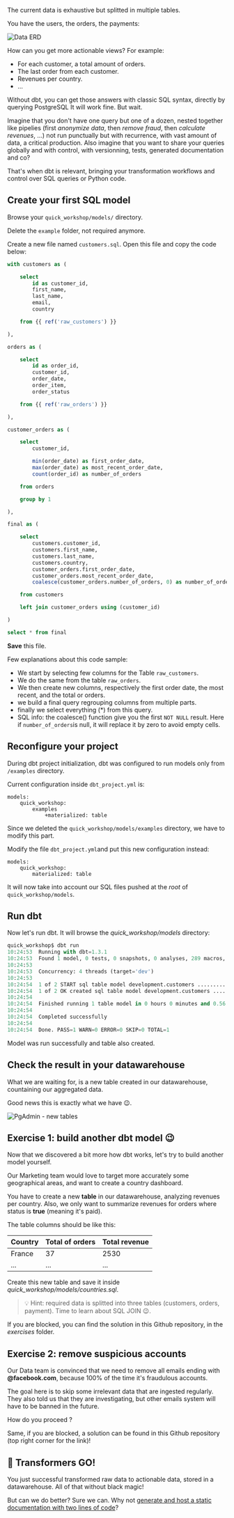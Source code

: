 The current data is exhaustive but splitted in multiple tables.

You have the users, the orders, the payments:

![Data ERD](img/fakedata.schema.png)

How can you get more actionable views? For example:

- For each customer, a total amount of orders.
- The last order from each customer.
- Revenues per country.
- ...

Without dbt, you can get those answers with classic SQL syntax, directly by querying PostgreSQL 
It will work fine. But wait.

Imagine that you don't have one query but one of a dozen, nested together like pipelies (first *anonymize data*, then *remove fraud*, then *calculate revenues*, ...) not run punctually but with recurrence, with vast amount of data, a critical production. Also imagine that you want to share your queries globally and with control, with versionning, tests, generated documentation and co? 

That's when dbt is relevant, bringing your transformation workflows and control over SQL queries or Python code.

## Create your first SQL model

Browse your `quick_workshop/models/` directory.

Delete the `example` folder, not required anymore.

Create a new file named `customers.sql`. Open this file and copy the code below:

``` sql
with customers as (

    select
        id as customer_id,
        first_name,
        last_name,
        email,
        country

    from {{ ref('raw_customers') }}

),

orders as (

    select
        id as order_id,
        customer_id,
        order_date,
        order_item,
        order_status

    from {{ ref('raw_orders') }}

),

customer_orders as (

    select
        customer_id,

        min(order_date) as first_order_date,
        max(order_date) as most_recent_order_date,
        count(order_id) as number_of_orders

    from orders

    group by 1

),

final as (

    select
        customers.customer_id,
        customers.first_name,
        customers.last_name,
        customers.country,
        customer_orders.first_order_date,
        customer_orders.most_recent_order_date,
        coalesce(customer_orders.number_of_orders, 0) as number_of_orders

    from customers

    left join customer_orders using (customer_id)

)

select * from final
```

**Save** this file.

Few explanations about this code sample:

- We start by selecting few columns for the Table `raw_customers`.
- We do the same from the table `raw_orders`.
- We then create new columns, respectively the first order date, the most recent, and the total or orders.
- we build a final query regrouping columns from multiple parts.
- finally we select everything (*) from this query.
- SQL info: the coalesce() function give you the first `NOT NULL` result. Here if `number_of_orders`is null, it will replace it by zero to avoid empty cells.

## Reconfigure your project 

During dbt project initialization, dbt was configured to run models only from `/examples` directory.

Current configuration inside `dbt_project.yml` is:

```
models:
    quick_workshop:
        examples
            +materialized: table
```

Since we deleted the `quick_workshop/models/examples` directory, we have to modify this part.

Modify the file `dbt_project.yml`and put this new configuration instead:

```
models:
    quick_workshop:
        materialized: table
```

It will now take into account our SQL files pushed at the *root* of `quick_workshop/models`.

## Run dbt

Now let's run dbt. It will browse the *quick_workshop/models* directory:

```python
quick_workshop$ dbt run
10:24:53  Running with dbt=1.3.1
10:24:53  Found 1 model, 0 tests, 0 snapshots, 0 analyses, 289 macros, 0 operations, 3 seed files, 0 sources, 0 exposures, 0 metrics
10:24:53  
10:24:53  Concurrency: 4 threads (target='dev')
10:24:53  
10:24:54  1 of 2 START sql table model development.customers ............................. [RUN]
10:24:54  1 of 2 OK created sql table model development.customers ........................ [SELECT 100 in 0.11s]
10:24:54  
10:24:54  Finished running 1 table model in 0 hours 0 minutes and 0.56 seconds (0.11s).
10:24:54  
10:24:54  Completed successfully
10:24:54  
10:24:54  Done. PASS=1 WARN=0 ERROR=0 SKIP=0 TOTAL=1
```
 
 Model was run successfully and table also created.

## Check the result in your datawarehouse

What we are waiting for, is a new table created in our datawarehouse, countaining our aggregated data.

Good news this is exactly what we have :wink:.

![PgAdmin - new tables](img/pgadmin3.png)


## Exercise 1: build another dbt model :wink:

Now that we discovered a bit more how dbt works, let's try to build another model yourself.

Our Marketing team would love to target more accurately some geographical areas, and want to create a country dashboard. 

You have to create a new **table** in our datawarehouse, analyzing revenues per country.
Also, we only want to summarize revenues for orders where status is **true** (meaning it's paid).

The table columns should be like this:

| Country | Total of orders | Total revenue |
|---------|-----------------|---------------|
| France  | 37              | 2530          |
| ...     | ...             | ...           |

Create this new table and save it inside *quick_workshop/models/countries.sql*.

> :bulb: Hint: required data is splitted into three tables (customers, orders, payment). Time to learn about SQL JOIN :wink:.

If you are blocked, you can find the solution in this Github repository, in the *exercises* folder.

## Exercise 2: remove suspicious accounts

Our Data team is convinced that we need to remove all emails ending with **@facebook.com**, because 100% of the time it's fraudulous accounts.

The goal here is to skip some irrelevant data that are ingested regularly.
They also told us that they are investigating, but other emails system will have to be banned in the future.

How do you proceed ?

Same, if you are blocked, a solution can be found in this Github repository (top right corner for the link)!

## :rocket: Transformers GO!

You just successful transformed raw data to actionable data, stored in a datawarehouse.
All of that without black magic!

But can we do better? Sure we can. Why not [generate and host a static documentation with two lines of code](part5documentation.md)?